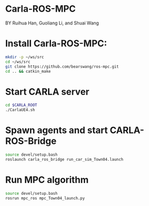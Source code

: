 # Carla-ROS-MPC
BY Ruihua Han, Guoliang Li, and Shuai Wang

# Install Carla-ROS-MPC:

```bash
mkdir -p ~/ws/src
cd ~/ws/src
git clone https://github.com/bearswang/ros-mpc.git
cd .. && catkin_make
```

# Start CARLA server
```bash
cd $CARLA_ROOT
./CarlaUE4.sh
```

# Spawn agents and start CARLA-ROS-Bridge 
```bash
source devel/setup.bash
roslaunch carla_ros_bridge run_car_sim_Town04.launch 
```

# Run MPC algorithm 
```bash
source devel/setup.bash
rosrun mpc_ros mpc_Town04_launch.py
```
